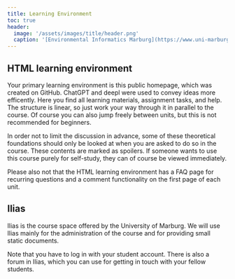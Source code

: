 ```yaml
---
title: Learning Environment
toc: true
header:
  image: '/assets/images/title/header.png'
  caption: '[Environmental Informatics Marburg](https://www.uni-marburg.de/en/fb19/disciplines/physisch/environmentalinformatics){:target="_blank"}'
---
```



<!--more-->


<!--
Our first course session will be virtual. Details on the virtual classroom and how to get there are provided on the front page and were send by email to all participants.
Subsequent sessions will be in a hybrid format, meaning that parts of the students may attend the sessions in person at the [Department of Environmental Informatics](https://www.uni-marburg.de/en/fb19/disciplines/physisch/environmentalinformatics){:target="_blank"} in Marburg.
-->


## HTML learning environment

Your primary learning environment is this public homepage, which was created on GitHub. ChatGPT and deepl were used to convey ideas more efficently.
Here you find all learning materials, assignment tasks, and help. 
The structure is linear, so just work your way through it in parallel to the course.
Of course you can also jump freely between units, but this is not recommended for beginners.


In order not to limit the discussion in advance, some of these theoretical foundations should only be looked at when you are asked to do so in the course. These contents are marked as spoilers. If someone wants to use this course purely for self-study, they can of course be viewed immediately.

Please also not that the HTML learning environment has a FAQ page for recurring questions and a comment functionality on the first page of each unit.


## Ilias

Ilias is the course space offered by the University of Marburg. 
We will use Ilias mainly for the administration of the course and for providing small static documents.
<!--The link to the Ilias space for this course can be found [here](https://ilias.uni-marburg.de/goto.php?target=crs_3388027&client_id=UNIMR){:target="_blank"}.-->
Note that you have to log in with your student account. There is also a forum in Ilias, which you can use for getting in touch with your fellow students.

